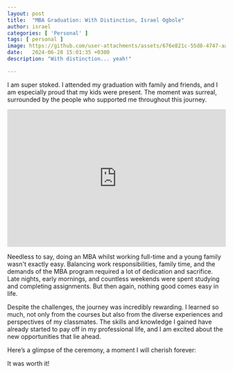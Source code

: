 ```yaml
---
layout: post
title:  "MBA Graduation: With Distinction, Israel Ogbole"
author: israel
categories: [ 'Personal' ]
tags: [ personal ]
image: https://github.com/user-attachments/assets/676e821c-55d8-4747-aaa1-f162bad904b7
date:   2024-06-28 15:01:35 +0300
description: "With distinction... yeah!" 

---
```


I am super stoked. I attended my graduation with family and friends, and I am especially proud that my kids were present. The moment was surreal, surrounded by the people who supported me throughout this journey.


 <p style="position: relative; padding: 30px 0px 57% 0px; height: 0; overflow: hidden;">
 <iframe src="https://www.youtube.com/embed/3aIjFPqFrbI?si=_HxYp5qElHTkXFbT" width="100%" height="100%" frameborder="0" allow="accelerometer; autoplay; clipboard-write; encrypted-media; gyroscope; picture-in-picture" style="display: block; margin: 0px auto; position: absolute; top: 0; left: 0;"></iframe>
 </p>



Needless to say, doing an MBA whilst working full-time and a young family wasn't exactly easy. Balancing work responsibilities, family time, and the demands of the MBA program required a lot of dedication and sacrifice. Late nights, early mornings, and countless weekends were spent studying and completing assignments. But then again, nothing good comes easy in life.

Despite the challenges, the journey was incredibly rewarding. I learned so much, not only from the courses but also from the diverse experiences and perspectives of my classmates. The skills and knowledge I gained have already started to pay off in my professional life, and I am excited about the new opportunities that lie ahead.

Here’s a glimpse of the ceremony, a moment I will cherish forever:

It was worth it!

